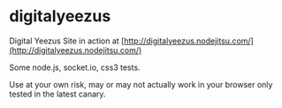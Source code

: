 digitalyeezus
=============

Digital Yeezus Site
in action at [http://digitalyeezus.nodejitsu.com/](http://digitalyeezus.nodejitsu.com/)

Some node.js, socket.io, css3 tests. 

Use at your own risk, may or may not actually work in your browser only tested in the latest canary.
